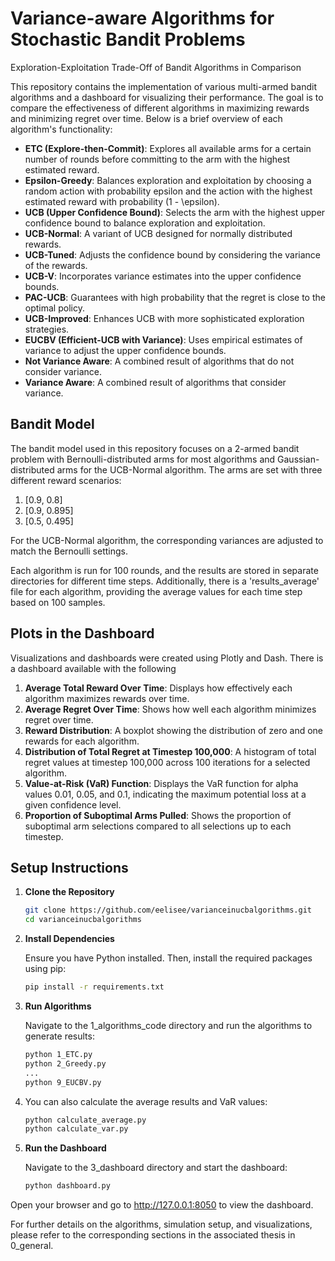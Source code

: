 # Variance-aware Algorithms for Stochastic Bandit Problems
Exploration-Exploitation Trade-Off of Bandit Algorithms in Comparison

This repository contains the implementation of various multi-armed bandit algorithms and a dashboard for visualizing their performance. The goal is to compare the effectiveness of different algorithms in maximizing rewards and minimizing regret over time. Below is a brief overview of each algorithm's functionality:

- **ETC (Explore-then-Commit)**: Explores all available arms for a certain number of rounds before committing to the arm with the highest estimated reward.
- **Epsilon-Greedy**: Balances exploration and exploitation by choosing a random action with probability epsilon and the action with the highest estimated reward with probability \(1 - \epsilon\).
- **UCB (Upper Confidence Bound)**: Selects the arm with the highest upper confidence bound to balance exploration and exploitation.
- **UCB-Normal**: A variant of UCB designed for normally distributed rewards.
- **UCB-Tuned**: Adjusts the confidence bound by considering the variance of the rewards.
- **UCB-V**: Incorporates variance estimates into the upper confidence bounds.
- **PAC-UCB**: Guarantees with high probability that the regret is close to the optimal policy.
- **UCB-Improved**: Enhances UCB with more sophisticated exploration strategies.
- **EUCBV (Efficient-UCB with Variance)**: Uses empirical estimates of variance to adjust the upper confidence bounds.
- **Not Variance Aware**: A combined result of algorithms that do not consider variance.
- **Variance Aware**: A combined result of algorithms that consider variance.

## Bandit Model

The bandit model used in this repository focuses on a 2-armed bandit problem with Bernoulli-distributed arms for most algorithms and Gaussian-distributed arms for the UCB-Normal algorithm. The arms are set with three different reward scenarios:

1. [0.9, 0.8]
2. [0.9, 0.895]
3. [0.5, 0.495]

For the UCB-Normal algorithm, the corresponding variances are adjusted to match the Bernoulli settings.

Each algorithm is run for 100 rounds, and the results are stored in separate directories for different time steps. Additionally, there is a 'results_average' file for each algorithm, providing the average values for each time step based on 100 samples.

## Plots in the Dashboard

Visualizations and dashboards were created using Plotly and Dash. There is a dashboard available with the following 

1. **Average Total Reward Over Time**: Displays how effectively each algorithm maximizes rewards over time.
2. **Average Regret Over Time**: Shows how well each algorithm minimizes regret over time.
3. **Reward Distribution**: A boxplot showing the distribution of zero and one rewards for each algorithm.
4. **Distribution of Total Regret at Timestep 100,000**: A histogram of total regret values at timestep 100,000 across 100 iterations for a selected algorithm.
5. **Value-at-Risk (VaR) Function**: Displays the VaR function for alpha values 0.01, 0.05, and 0.1, indicating the maximum potential loss at a given confidence level.
6. **Proportion of Suboptimal Arms Pulled**: Shows the proportion of suboptimal arm selections compared to all selections up to each timestep.

## Setup Instructions

1. **Clone the Repository**

   ```bash
   git clone https://github.com/eelisee/varianceinucbalgorithms.git
   cd varianceinucbalgorithms
   
2. **Install Dependencies**

   Ensure you have Python installed. Then, install the required packages using pip:
   ```bash
   pip install -r requirements.txt

4. **Run Algorithms**
   
   Navigate to the 1_algorithms_code directory and run the algorithms to generate results:

   ```bash
   python 1_ETC.py
   python 2_Greedy.py
   ...
   python 9_EUCBV.py

5. You can also calculate the average results and VaR values:

   ```bash
   python calculate_average.py
   python calculate_var.py

6. **Run the Dashboard**

   Navigate to the 3_dashboard directory and start the dashboard:
   
   ```bash
   python dashboard.py

Open your browser and go to http://127.0.0.1:8050 to view the dashboard.
   
For further details on the algorithms, simulation setup, and visualizations, please refer to the corresponding sections in the associated thesis in 0_general.







